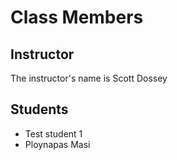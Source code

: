 # Class Members

## Instructor

The instructor's name is Scott Dossey

## Students

* Test student 1
* Ploynapas Masi
